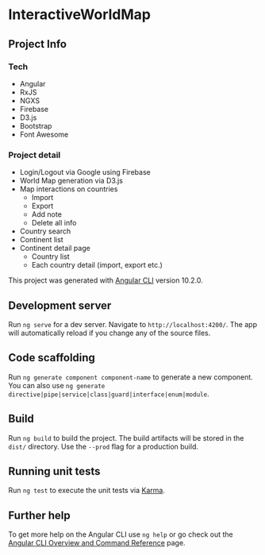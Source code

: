 # InteractiveWorldMap

## Project Info

### Tech

- Angular
- RxJS
- NGXS
- Firebase
- D3.js
- Bootstrap
- Font Awesome

### Project detail

- Login/Logout via Google using Firebase
- World Map generation via D3.js
- Map interactions on countries
  - Import
  - Export
  - Add note
  - Delete all info
- Country search
- Continent list
- Continent detail page
  - Country list
  - Each country detail (import, export etc.)

This project was generated with [Angular CLI](https://github.com/angular/angular-cli) version 10.2.0.

## Development server

Run `ng serve` for a dev server. Navigate to `http://localhost:4200/`. The app will automatically reload if you change any of the source files.

## Code scaffolding

Run `ng generate component component-name` to generate a new component. You can also use `ng generate directive|pipe|service|class|guard|interface|enum|module`.

## Build

Run `ng build` to build the project. The build artifacts will be stored in the `dist/` directory. Use the `--prod` flag for a production build.

## Running unit tests

Run `ng test` to execute the unit tests via [Karma](https://karma-runner.github.io).

## Further help

To get more help on the Angular CLI use `ng help` or go check out the [Angular CLI Overview and Command Reference](https://angular.io/cli) page.
